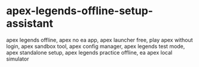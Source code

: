 # apex-legends-offline-setup-assistant
apex legends offline, apex no ea app, apex launcher free, play apex without login, apex sandbox tool, apex config manager, apex legends test mode, apex standalone setup, apex legends practice offline, ea apex local simulator
